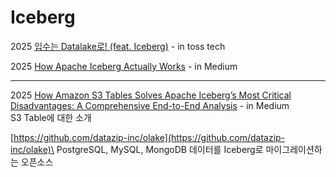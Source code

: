# Iceberg

2025 [입수는 Datalake로! (feat. Iceberg)](https://toss.tech/article/datalake-iceberg) - in toss tech

2025 [How Apache Iceberg Actually Works](https://medium.com/@tfmv/how-apache-iceberg-actually-works-64f97fb13c45) - in Medium

***

2025 [How Amazon S3 Tables Solves Apache Iceberg’s Most Critical Disadvantages: A Comprehensive End-to-End Analysis](https://medium.com/aws-tip/how-amazon-s3-tables-solves-apache-icebergs-most-critical-disadvantages-a-comprehensive-12c29a892d3a) - in Medium\
&#x20; S3 Table에 대한 소개

[https://github.com/datazip-inc/olake](https://github.com/datazip-inc/olake)\
&#x20; PostgreSQL, MySQL, MongoDB 데이터를 Iceberg로 마이그레이션하는 오픈소스
